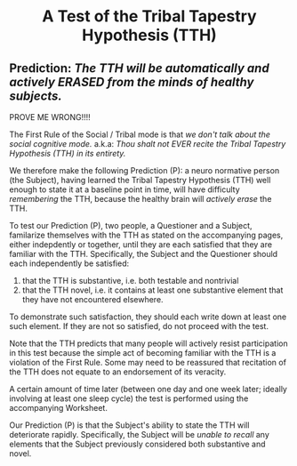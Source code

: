 <h1 align="center" >A Test of the Tribal Tapestry Hypothesis (TTH)</h1>

## Prediction: *The TTH will be automatically and actively ERASED from the minds of healthy subjects.*

PROVE ME WRONG!!!!

The First Rule of the Social / Tribal mode is that *we don't talk about the social cognitive mode.* a.k.a: *Thou shalt not EVER recite the Tribal Tapestry Hypothesis (TTH) in its entirety.*

We therefore make the following Prediction (P): a neuro normative person (the Subject), having learned the Tribal Tapestry Hypothesis (TTH) well enough to state it at a baseline point in time, will have difficulty *remembering* the TTH, because the healthy brain will *actively erase* the TTH.

To test our Prediction (P), two people, a Questioner and a Subject, familarize themselves with the TTH as stated on the accompanying pages, either indepdently or together, until they are each satisfied that they are familiar with the TTH. Specifically, the Subject and the Questioner should each independently be satisfied:
1. that the TTH is substantive, i.e. both testable and nontrivial
2. that the TTH novel, i.e. it contains at least one substantive element that they have not encountered elsewhere.

To demonstrate such satisfaction, they should each write down at least one such element. If they are not so satisfied, do not proceed with the test.

Note that the TTH predicts that many people will actively resist participation in this test because the simple act of becoming familiar with the TTH is a violation of the First Rule. Some may need to be reassured that recitation of the TTH does not equate to an endorsement of its veracity.

A certain amount of time later (between one day and one week later; ideally involving at least one sleep cycle) the test is performed using the accompanying Worksheet.

Our Prediction (P) is that the Subject's ability to state the TTH will deteriorate rapidly. Specifically, the Subject will be *unable to recall* any elements that the Subject previously considered both substantive and novel.

